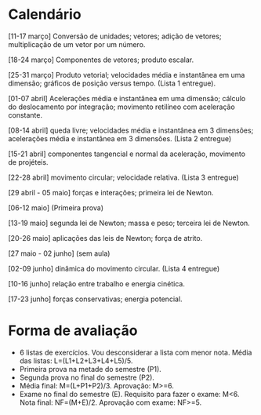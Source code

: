 # Calendário

[11-17 março] Conversão de unidades; vetores; adição de vetores; multiplicação de um vetor por um número.

[18-24 março] Componentes de vetores; produto escalar.

[25-31 março] Produto vetorial; velocidades média e instantânea em uma dimensão; gráficos de posição versus tempo. (Lista 1 entregue).

[01-07 abril] Acelerações média e instantânea em uma dimensão; cálculo do deslocamento por integração; movimento retilíneo com aceleração constante.

[08-14 abril] queda livre; velocidades média e instantânea em 3 dimensões; acelerações média e instantânea em 3 dimensões. (Lista 2 entregue)

[15-21 abril] componentes tangencial e normal da aceleração, movimento de projéteis.

[22-28 abril] movimento circular; velocidade relativa. (Lista 3 entregue)

[29 abril - 05 maio] forças e interações; primeira lei de Newton.

[06-12 maio] (Primeira prova)

[13-19 maio] segunda lei de Newton; massa e peso; terceira lei de Newton.

[20-26 maio] aplicações das leis de Newton; força de atrito.

[27 maio - 02 junho]  (sem aula)

[02-09 junho] dinâmica do movimento circular. (Lista 4 entregue)

[10-16 junho] relação entre trabalho e energia cinética.

[17-23 junho] forças conservativas; energia potencial. 


# Forma de avaliação

- 6 listas de exercícios. Vou desconsiderar a lista com menor nota. Média das listas: L=(L1+L2+L3+L4+L5)/5.
- Primeira prova na metade do semestre (P1).
- Segunda prova no final do semestre (P2).
- Média final: M=(L+P1+P2)/3. Aprovação: M>=6.
- Exame no final do semestre (E). Requisito para fazer o exame: M<6. Nota final: NF=(M+E)/2. Aprovação com exame: NF>=5.
